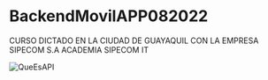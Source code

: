# BackendMovilAPP082022
CURSO DICTADO EN LA CIUDAD DE GUAYAQUIL CON LA EMPRESA SIPECOM S.A ACADEMIA SIPECOM IT

![QueEsAPI](https://user-images.githubusercontent.com/6715207/186541759-aac83e2b-e334-4a00-a484-9f8206b42b10.png)
